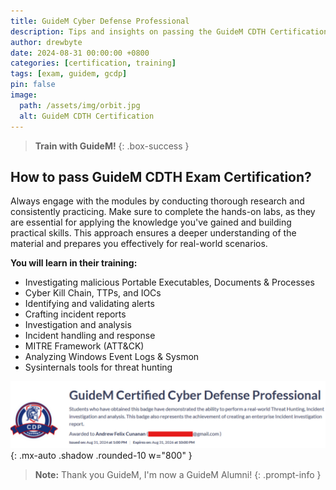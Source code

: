```yaml
---
title: GuideM Cyber Defense Professional
description: Tips and insights on passing the GuideM CDTH Certification.
author: drewbyte
date: 2024-08-31 00:00:00 +0800
categories: [certification, training]
tags: [exam, guidem, gcdp]
pin: false
image:
  path: /assets/img/orbit.jpg
  alt: GuideM CDTH Certification
---
```


> **Train with GuideM!**
{: .box-success }

## How to pass GuideM CDTH Exam Certification?

Always engage with the modules by conducting thorough research and consistently practicing. Make sure to complete the hands-on labs, as they are essential for applying the knowledge you've gained and building practical skills. This approach ensures a deeper understanding of the material and prepares you effectively for real-world scenarios.

**You will learn in their training:**
- Investigating malicious Portable Executables, Documents & Processes
- Cyber Kill Chain, TTPs, and IOCs
- Identifying and validating alerts
- Crafting incident reports
- Investigation and analysis
- Incident handling and response
- MITRE Framework (ATT&CK)
- Analyzing Windows Event Logs & Sysmon
- Sysinternals tools for threat hunting

![GuideM CDTH Training](/assets/img/GuidemCDTH.png){: .mx-auto .shadow .rounded-10 w="800" }

> **Note:** Thank you GuideM, I'm now a GuideM Alumni!
{: .prompt-info }
